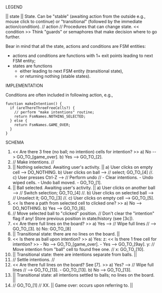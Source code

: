LEGEND

|| state ||         State.
                    Can be "stable" (awaiting action from the outside e.g., mouse click to continue)
                    or "transitional" (followed by the immediate action/condition).
// action //        Procedures that can change state.
<< condition >>     Think "guards" or semaphores that make decision where to go further.

Bear in mind that all the state, actions and conditions are FSM entities:
- actions and conditions are functions with 1+ exit points leading to next FSM entity;
- states are functions
  - either leading to next FSM entity (transitional state),
  - or returning nothing (stable states).



IMPLEMENTATION

Conditions are often included in following action, e.g.,
```
function makeIntention() {
  if (areThereThreeFreeCells?) {
    // perform "make intentions" routine;
    return FsmNames.NOTHING_SELECTED;
  } else {
    return FsmNames.GAME_OVER;
  }
}
```


SCHEMA

 1. << Are there 3 free (no ball; no intention) cells for intention? >>
       a) No --> GO_TO_[game_over].
       b) Yes --> GO_TO_[2].
 2. // Make intentions. //
 3. || Nothing selected. Awaiting user's activity. ||
       a) User clicks on empty cell --> DO_NOTHING.
       b) User clicks on ball --> // select; GO_TO_[4] //.
       c) User presses Ctrl-Z --> // Perform undo //
                                     - Clear intentions.
                                     - Undo wiped cells.
                                     - Undo ball moved.
                                     - GO_TO_[1].
 4. || Ball selected. Awaiting user's activity. ||
       a) User clicks on another ball --> // Switch selection; GO_TO_[4] //.
       b) User clicks on selected ball --> // Unselect it; GO_TO_[3] //.
       c) User clicks on empty cell --> GO_TO_[5].
 5. << Is there a path from selected cell to clicked one? >>
       a) No --> DO_NOTHING.
       b) Yes --> GO_TO_[6].
 6. // Move selected ball to "clicked" position. //
       Don't clear the "intention" flag if any!
       Store previous position in state/history (see [3c]).
 7. << Are there full lines on the board? >>
       a) Yes --> // Wipe full lines // --> GO_TO_[3].
       b) No: GO_TO_[8]
 8. || Transitional state: there are no lines on the board. ||
 9. << Is there as ball upon intention? >>
       a) Yes:
          z: << Is there 1 free cell for intention? >>
                - No --> GO_TO_[game_over].
                - Yes --> GO_TO_[9ay].
          y: // Move intention from "ball" cell to found free one. //
          x: GO_TO_[10].
10. || Transitional state: there are intentions separate from balls. ||
11. // Settle intentions. //
12. << Are there full lines on the board? See [7]. >>
       a) Yes? --> // Wipe full lines // --> GO_TO_[13].
          - GO_TO_[13].
       b) No --> GO_TO_[13].
13. || Transitional state: all intentions settled to balls; no lines on the board. ||
14. // GO_TO_[1] //
XX. || Game over: occurs upon referring to. ||
